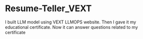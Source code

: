 # Resume-Teller_VEXT
I built LLM model using VEXT LLMOPS website. Then I gave it my educational certificate. Now it can answer questions related to my certificate 
